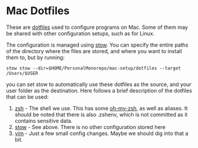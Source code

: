 # Mac Dotfiles

These are [dotfiles](https://wiki.archlinux.org/title/Dotfiles) used to configure programs on Mac. Some of them may be shared with other configuration setups, such as for Linux.

The configuration is managed using [stow](https://www.gnu.org/software/stow/). You can specify the entire paths of the directory where the files are stored, and where you want to install them to, but by running:

```stow stow --dir=$HOME/PersonalMonorepo/mac-setup/dotfiles --target /Users/$USER```

you can set stow to automatically use these dotfiles as the source, and your user folder as the destination. Here follows a brief description of the dotfiles that can be used:

1. [zsh](https://en.wikipedia.org/wiki/Z_shell) - The shell we use. This has some [oh-my-zsh](https://ohmyz.sh/), as well as aliases. It should be noted that there is also .zshenv, which is not committed as it contains sensitive data.
2. [stow](https://www.gnu.org/software/stow/) - See above. There is no other configuration stored here
3. [vim](https://en.wikipedia.org/wiki/Vim_(text_editor)) - Just a few small config changes. Maybe we should dig into that a bit.
